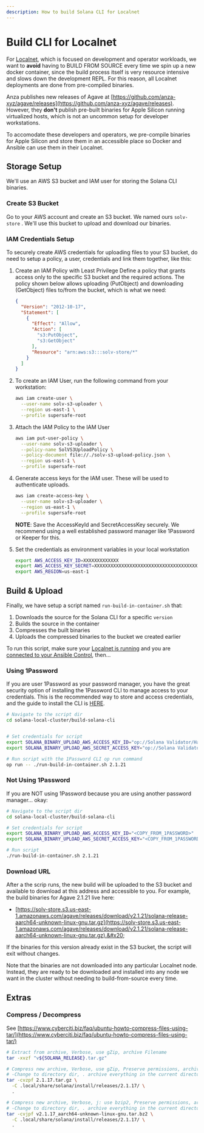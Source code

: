 ```yaml
---
description: How to build Solana CLI for Localnet
---
```


# Build CLI for Localnet

For [Localnet](solana-localnet.md), which is focused on development and operator workloads, we want to **avoid** having to BUILD FROM SOURCE every time we spin up a new docker container, since the build process itself is very resource intensive and slows down the development REPL. For this reason, all Localnet deployments are done from pre-compiled binaries.&#x20;

Anza publishes new releases of Agave at [https://github.com/anza-xyz/agave/releases](https://github.com/anza-xyz/agave/releases). However, they **don't** publish pre-built binaries for Apple Silicon running virtualized hosts, which is not an uncommon setup for developer workstations.

To accomodate these developers and operators, we pre-compile binaries for Apple Silicon and store them in an accessible place so Docker and Ansible can use them in their Localnet.

## Storage Setup

We'll use an AWS S3 bucket and IAM user for storing the Solana CLI binaries.&#x20;

### Create S3 Bucket

Go to your AWS account and create an S3 bucket. We named ours `solv-store` . We'll use this bucket to upload and download our binaries.&#x20;

### IAM Credentials Setup

To securely create AWS credentials for uploading files to your S3 bucket, do need to setup a policy, a user, credentials and link them together, like this:&#x20;

1.  Create an IAM Policy with Least Privilege Define a policy that grants access only to the specific S3 bucket and the required actions. The policy shown below allows uploading (PutObject) and downloading (GetObject) files to/from the bucket, which is what we need:

    ```json
    {
      "Version": "2012-10-17",
      "Statement": [
        {
          "Effect": "Allow",
          "Action": [
            "s3:PutObject",
            "s3:GetObject"
          ],
          "Resource": "arn:aws:s3:::solv-store/*"
        }
      ]
    }
    ```
2.  To create an IAM User, run the following command from your workstation:

    ```bash
    aws iam create-user \
      --user-name solv-s3-uploader \
      --region us-east-1 \
      --profile supersafe-root
    ```
3.  Attach the IAM Policy to the IAM User&#x20;

    ```bash
    aws iam put-user-policy \
      --user-name solv-s3-uploader \
      --policy-name SolVS3UploadPolicy \
      --policy-document file://./solv-s3-upload-policy.json \
      --region us-east-1 \
      --profile supersafe-root
    ```
4.  Generate access keys for the IAM user. These will be used to authenticate uploads.

    ```bash
    aws iam create-access-key \
      --user-name solv-s3-uploader \
      --region us-east-1 \
      --profile supersafe-root
    ```

    **NOTE**: Save the AccessKeyId and SecretAccessKey securely. We recommend using a well established password manager like 1Password or Keeper for this.
5.  Set the credentials as environment variables in your local workstation&#x20;

    ```bash
    export AWS_ACCESS_KEY_ID=XXXXXXXXXXXXX
    export AWS_ACCESS_KEY_SECRET=XXXXXXXXXXXXXXXXXXXXXXXXXXXXXXXXXXXXXXX
    export AWS_REGION=us-east-1
    ```

## Build & Upload

Finally, we have setup a script named `run-build-in-container.sh` that:

1. Downloads the source for the Solana CLI for a specific `version`
2. Builds the source in the container
3. Compresses the built binaries
4. Uploads the compressed binaries to the bucket we created earlier

To run this script, make sure your [Localnet is running](solana-localnet.md#running-localnet) and you are [connected to your Ansible Control](ansible-control.md#connect-to-ac), then...

### Using 1Password

If you are user 1Password as your password manager, you have the great security option of installing the 1Password CLI to manage access to your credentials. This is the recommended way to store and access credentials, and the guide to install the CLI is [HERE](https://developer.1password.com/docs/cli/get-started/).

```bash
# Navigate to the script dir
cd solana-local-cluster/build-solana-cli


# Set credentials for script
export SOLANA_BINARY_UPLOAD_AWS_ACCESS_KEY_ID="op://Solana Validator/Hayek Validator Solana Local Cluster/SOLANA_BINARY_UPLOAD_AWS_ACCESS_KEY_ID"
export SOLANA_BINARY_UPLOAD_AWS_SECRET_ACCESS_KEY="op://Solana Validator/Hayek Validator Solana Local Cluster/SOLANA_BINARY_UPLOAD_AWS_SECRET_ACCESS_KEY"

# Run script with the 1Password CLI op run command
op run -- ./run-build-in-container.sh 2.1.21
```

### Not Using 1Password

If you are NOT using 1Password because you are using another password manager... okay:&#x20;

```bash
# Navigate to the script dir
cd solana-local-cluster/build-solana-cli

# Set credentials for script
export SOLANA_BINARY_UPLOAD_AWS_ACCESS_KEY_ID="<COPY_FROM_1PASSWORD>"
export SOLANA_BINARY_UPLOAD_AWS_SECRET_ACCESS_KEY="<COPY_FROM_1PASSWORD>"

# Run script
./run-build-in-container.sh 2.1.21
```

### Download URL

After a the scrip runs, the new build will be uploaded to the S3 bucket and available to download at this address and accessible to you. For example, the build binaries for Agave 2.1.21 live here:

* [https://solv-store.s3.us-east-1.amazonaws.com/agave/releases/download/v2.1.21/solana-release-aarch64-unknown-linux-gnu.tar.gz](https://solv-store.s3.us-east-1.amazonaws.com/agave/releases/download/v2.1.21/solana-release-aarch64-unknown-linux-gnu.tar.gz).&#x20;

If the binaries for this version already exist in the S3 bucket, the script will exit without changes.

Note that the binaries are not downloaded into any particular Localnet node. Instead, they are ready to be downloaded and installed into any node we want in the cluster without needing to build-from-source every time.

## Extras

### Compress / Decompress

See [https://www.cyberciti.biz/faq/ubuntu-howto-compress-files-using-tar/](https://www.cyberciti.biz/faq/ubuntu-howto-compress-files-using-tar/)

```bash
# Extract from archive, Verbose, use gZip, archive Filename
tar -xvzf "v${SOLANA_RELEASE}.tar.gz"

# Compress new archive, Verbose, use gZip, Preserve permissions, archive Filename, 
# -Change to directory dir, . archive everything in the current directory
tar -cvzpf 2.1.17.tar.gz \
  -C .local/share/solana/install/releases/2.1.17/ \
  .

# Compress new archive, Verbose, j: use bzip2, Preserve permissions, archive Filename, 
# -Change to directory dir, . archive everything in the current directory
tar -cvjpf v2.1.17_aarch64-unknown-linux-gnu.tar.bz2 \
  -C .local/share/solana/install/releases/2.1.17/ \
  .
```
